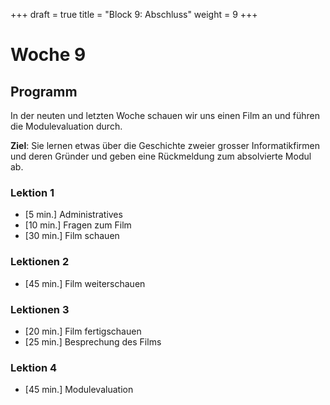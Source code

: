 +++
draft = true
title = "Block 9: Abschluss"
weight = 9
+++

# Woche 9

## Programm

In der neuten und letzten Woche schauen wir uns einen Film an und führen die Modulevaluation durch.

**Ziel**: Sie lernen etwas über die Geschichte zweier grosser Informatikfirmen und deren Gründer und geben eine Rückmeldung zum absolvierte Modul ab.

### Lektion 1

- [5 min.] Administratives
- [10 min.] Fragen zum Film
- [30 min.] Film schauen

### Lektionen 2

- [45 min.] Film weiterschauen

### Lektionen 3

- [20 min.] Film fertigschauen
- [25 min.] Besprechung des Films

### Lektion 4

- [45 min.] Modulevaluation

